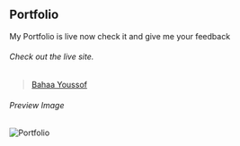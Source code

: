 ## Portfolio
My Portfolio is live now check it and give me your feedback

###### Check out the live site.
> [Bahaa Youssof](https://bahaayoussof.vercel.app/)

###### Preview Image
![Portfolio](https://i.imgur.com/YU0livb.png)
